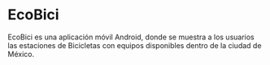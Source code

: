 # EcoBici
EcoBici es una aplicación móvil Android, donde se muestra a los usuarios las estaciones de Bicicletas con equipos disponibles dentro de la ciudad de México.
